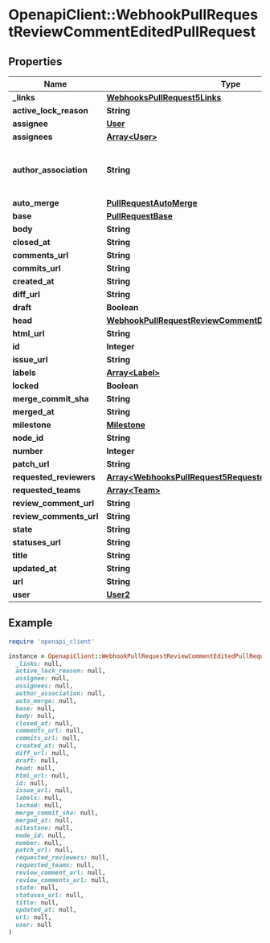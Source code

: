 # OpenapiClient::WebhookPullRequestReviewCommentEditedPullRequest

## Properties

| Name | Type | Description | Notes |
| ---- | ---- | ----------- | ----- |
| **_links** | [**WebhooksPullRequest5Links**](WebhooksPullRequest5Links.md) |  |  |
| **active_lock_reason** | **String** |  |  |
| **assignee** | [**User**](User.md) |  |  |
| **assignees** | [**Array&lt;User&gt;**](User.md) |  |  |
| **author_association** | **String** | How the author is associated with the repository. |  |
| **auto_merge** | [**PullRequestAutoMerge**](PullRequestAutoMerge.md) |  | [optional] |
| **base** | [**PullRequestBase**](PullRequestBase.md) |  |  |
| **body** | **String** |  |  |
| **closed_at** | **String** |  |  |
| **comments_url** | **String** |  |  |
| **commits_url** | **String** |  |  |
| **created_at** | **String** |  |  |
| **diff_url** | **String** |  |  |
| **draft** | **Boolean** |  | [optional] |
| **head** | [**WebhookPullRequestReviewCommentDeletedPullRequestHead**](WebhookPullRequestReviewCommentDeletedPullRequestHead.md) |  |  |
| **html_url** | **String** |  |  |
| **id** | **Integer** |  |  |
| **issue_url** | **String** |  |  |
| **labels** | [**Array&lt;Label&gt;**](Label.md) |  |  |
| **locked** | **Boolean** |  |  |
| **merge_commit_sha** | **String** |  |  |
| **merged_at** | **String** |  |  |
| **milestone** | [**Milestone**](Milestone.md) |  |  |
| **node_id** | **String** |  |  |
| **number** | **Integer** |  |  |
| **patch_url** | **String** |  |  |
| **requested_reviewers** | [**Array&lt;WebhooksPullRequest5RequestedReviewersInner&gt;**](WebhooksPullRequest5RequestedReviewersInner.md) |  |  |
| **requested_teams** | [**Array&lt;Team&gt;**](Team.md) |  |  |
| **review_comment_url** | **String** |  |  |
| **review_comments_url** | **String** |  |  |
| **state** | **String** |  |  |
| **statuses_url** | **String** |  |  |
| **title** | **String** |  |  |
| **updated_at** | **String** |  |  |
| **url** | **String** |  |  |
| **user** | [**User2**](User2.md) |  |  |

## Example

```ruby
require 'openapi_client'

instance = OpenapiClient::WebhookPullRequestReviewCommentEditedPullRequest.new(
  _links: null,
  active_lock_reason: null,
  assignee: null,
  assignees: null,
  author_association: null,
  auto_merge: null,
  base: null,
  body: null,
  closed_at: null,
  comments_url: null,
  commits_url: null,
  created_at: null,
  diff_url: null,
  draft: null,
  head: null,
  html_url: null,
  id: null,
  issue_url: null,
  labels: null,
  locked: null,
  merge_commit_sha: null,
  merged_at: null,
  milestone: null,
  node_id: null,
  number: null,
  patch_url: null,
  requested_reviewers: null,
  requested_teams: null,
  review_comment_url: null,
  review_comments_url: null,
  state: null,
  statuses_url: null,
  title: null,
  updated_at: null,
  url: null,
  user: null
)
```

